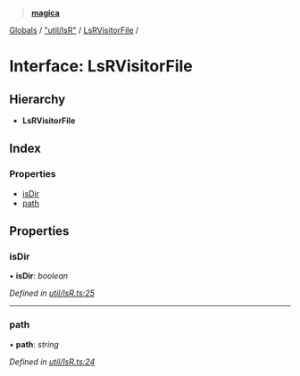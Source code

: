 > **[magica](../README.md)**

[Globals](../README.md) / ["util/lsR"](../modules/_util_lsr_.md) / [LsRVisitorFile](_util_lsr_.lsrvisitorfile.md) /

# Interface: LsRVisitorFile

## Hierarchy

* **LsRVisitorFile**

## Index

### Properties

* [isDir](_util_lsr_.lsrvisitorfile.md#isdir)
* [path](_util_lsr_.lsrvisitorfile.md#path)

## Properties

###  isDir

• **isDir**: *boolean*

*Defined in [util/lsR.ts:25](https://github.com/cancerberoSgx/magica/blob/1a62845/src/util/lsR.ts#L25)*

___

###  path

• **path**: *string*

*Defined in [util/lsR.ts:24](https://github.com/cancerberoSgx/magica/blob/1a62845/src/util/lsR.ts#L24)*